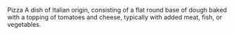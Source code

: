 Pizza
A dish of Italian origin, consisting of a flat round base of dough baked with a topping of tomatoes and cheese, typically with added meat, fish, or vegetables.
